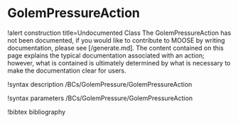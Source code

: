 <!-- MOOSE Documentation Stub: Remove this when content is added. -->

# GolemPressureAction

!alert construction title=Undocumented Class
The GolemPressureAction has not been documented, if you would like to contribute to MOOSE by writing
documentation, please see [/generate.md]. The content contained on this page explains the typical
documentation associated with an action; however, what is contained is ultimately determined by what
is necessary to make the documentation clear for users.

!syntax description /BCs/GolemPressure/GolemPressureAction

!syntax parameters /BCs/GolemPressure/GolemPressureAction

!bibtex bibliography

